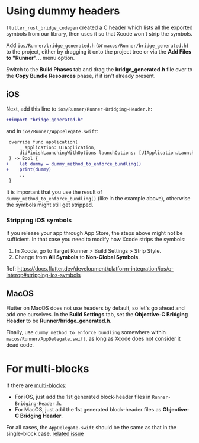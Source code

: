 # Using dummy headers

`flutter_rust_bridge_codegen` created a C header which lists all the
exported symbols from our library, then uses it so that Xcode won't strip
the symbols.

Add `ios/Runner/bridge_generated.h` (or `macos/Runner/bridge_generated.h`)
to the project, either by dragging it onto the project tree or
via the **Add Files to "Runner"...** menu option.

Switch to the **Build Phases** tab and drag the **bridge_generated.h** file over
to the **Copy Bundle Resources** phase, if it isn't already present.

## iOS

Next, add this line to `ios/Runner/Runner-Bridging-Header.h`:

```diff
+#import "bridge_generated.h"
```

and in `ios/Runner/AppDelegate.swift`:

```diff
 override func application(
     _ application: UIApplication,
     didFinishLaunchingWithOptions launchOptions: [UIApplication.LaunchOptionsKey: Any]?
 ) -> Bool {
+    let dummy = dummy_method_to_enforce_bundling()
+    print(dummy)
     ..
 }
```

It is important that you use the result of `dummy_method_to_enforce_bundling()` (like in the example above), otherwise the symbols might still get stripped.

### Stripping iOS symbols

If you release your app through App Store, the steps above might not be sufficient. In that case you need to modify how Xcode strips the symbols:

1. In Xcode, go to Target Runner > Build Settings > Strip Style.
2. Change from **All Symbols** to **Non-Global Symbols**.

Ref: https://docs.flutter.dev/development/platform-integration/ios/c-interop#stripping-ios-symbols


## MacOS

Flutter on MacOS does not use headers by default, so let's go ahead
and add one ourselves. In the **Build Settings** tab, set the
**Objective-C Bridging Header** to be **Runner/bridge_generated.h**.

Finally, use `dummy_method_to_enforce_bundling` somewhere within
`macos/Runner/AppDelegate.swift`, as long as Xcode does not consider it dead code.

# For multi-blocks

If there are [multi-blocks](https://cjycode.com/flutter_rust_bridge/feature/multiple_files.html):

- For iOS, just add the 1st generated block-header files in `Runner-Bridging-Header.h`.
- For MacOS, just add the 1st generated block-header files as **Objective-C Bridging Header**.

For all cases, the `AppDelegate.swift` should be the same as that in the single-block case.
[related issue](https://github.com/fzyzcjy/flutter_rust_bridge/issues/1014)
